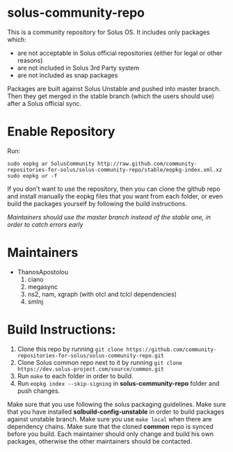 # solus-community-repo
This is a community repository for Solus OS. It includes only packages which:
  - are not acceptable in Solus official repositories (either for legal or other reasons)
  - are not included in Solus 3rd Party system
  - are not included as snap packages

Packages are built against Solus Unstable and pushed into master branch. Then they get merged in the stable branch (which the users should use) after a Solus official sync.

# Enable Repository
Run:
```
sudo eopkg ar SolusCommunity http://raw.github.com/community-repositories-for-solus/solus-community-repo/stable/eopkg-index.xml.xz
sudo eopkg ur -f
```

If you don't want to use the repository, then you can clone the github repo and install manually the eopkg files that you want from each folder, or even build the packages yourself by following the build instructions.

*Maintainers should use the master branch instead of the stable one, in order to catch errors early*

# Maintainers
  - ThanosApostolou
    1. ciano
    2. megasync
    3. ns2, nam, xgraph (with otcl and tclcl dependencies)
    4. smlnj

# Build Instructions:
1. Clone this repo by running `git clone https://github.com/community-repositories-for-solus/solus-community-repo.git`
2. Clone Solus common repo next to it by running `git clone https://dev.solus-project.com/source/common.git`
4. Run `make` to each folder in order to build.
5. Run `eopkg index --skip-signing` in **solus-community-repo** folder and push changes.

Make sure that you use following the solus packaging guidelines. Make sure that you have installed **solbuild-config-unstable** in order to build packages against unstable branch. Make sure you use `make local` when there are dependency chains. Make sure that the cloned **common** repo is synced before you build. Each maintainer should only change and build his own packages, otherwise the other maintainers should be contacted.
